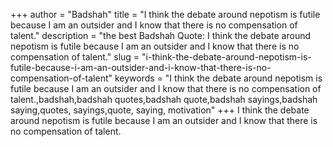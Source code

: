 +++
author = "Badshah"
title = "I think the debate around nepotism is futile because I am an outsider and I know that there is no compensation of talent."
description = "the best Badshah Quote: I think the debate around nepotism is futile because I am an outsider and I know that there is no compensation of talent."
slug = "i-think-the-debate-around-nepotism-is-futile-because-i-am-an-outsider-and-i-know-that-there-is-no-compensation-of-talent"
keywords = "I think the debate around nepotism is futile because I am an outsider and I know that there is no compensation of talent.,badshah,badshah quotes,badshah quote,badshah sayings,badshah saying,quotes, sayings,quote, saying, motivation"
+++
I think the debate around nepotism is futile because I am an outsider and I know that there is no compensation of talent.
